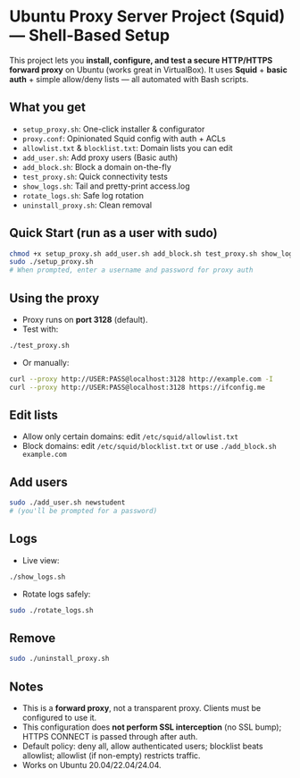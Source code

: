 
# Ubuntu Proxy Server Project (Squid) — Shell-Based Setup

This project lets you **install, configure, and test a secure HTTP/HTTPS forward proxy** on Ubuntu (works great in VirtualBox). It uses **Squid** + **basic auth** + simple allow/deny lists — all automated with Bash scripts.

## What you get
- `setup_proxy.sh`: One-click installer & configurator
- `proxy.conf`: Opinionated Squid config with auth + ACLs
- `allowlist.txt` & `blocklist.txt`: Domain lists you can edit
- `add_user.sh`: Add proxy users (Basic auth)
- `add_block.sh`: Block a domain on-the-fly
- `test_proxy.sh`: Quick connectivity tests
- `show_logs.sh`: Tail and pretty-print access.log
- `rotate_logs.sh`: Safe log rotation
- `uninstall_proxy.sh`: Clean removal

## Quick Start (run as a user with sudo)
```bash
chmod +x setup_proxy.sh add_user.sh add_block.sh test_proxy.sh show_logs.sh rotate_logs.sh uninstall_proxy.sh
sudo ./setup_proxy.sh
# When prompted, enter a username and password for proxy auth
```

## Using the proxy
- Proxy runs on **port 3128** (default).
- Test with:
```bash
./test_proxy.sh
```
- Or manually:
```bash
curl --proxy http://USER:PASS@localhost:3128 http://example.com -I
curl --proxy http://USER:PASS@localhost:3128 https://ifconfig.me
```

## Edit lists
- Allow only certain domains: edit `/etc/squid/allowlist.txt`
- Block domains: edit `/etc/squid/blocklist.txt` or use `./add_block.sh example.com`

## Add users
```bash
sudo ./add_user.sh newstudent
# (you'll be prompted for a password)
```

## Logs
- Live view:
```bash
./show_logs.sh
```
- Rotate logs safely:
```bash
sudo ./rotate_logs.sh
```

## Remove
```bash
sudo ./uninstall_proxy.sh
```

## Notes
- This is a **forward proxy**, not a transparent proxy. Clients must be configured to use it.
- This configuration does **not perform SSL interception** (no SSL bump); HTTPS CONNECT is passed through after auth.
- Default policy: deny all, allow authenticated users; blocklist beats allowlist; allowlist (if non-empty) restricts traffic.
- Works on Ubuntu 20.04/22.04/24.04.
